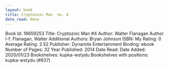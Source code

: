 ```yaml
---
layout: book
title: Cryptozoic Man  no. 4
date_read: None
---
```


Book Id: 18659253
Title: Cryptozoic Man #4
Author: Walter Flanagan
Author l-f: Flanagan, Walter
Additional Authors: Bryan Johnson
ISBN: 
My Rating: 0
Average Rating: 2.52
Publisher: Dynamite Entertainment
Binding: ebook
Number of Pages: 32
Year Published: 2014
Date Read: 
Date Added: 2020/01/23
Bookshelves: kupka-wstydu
Bookshelves with positions: kupka-wstydu (#937)

